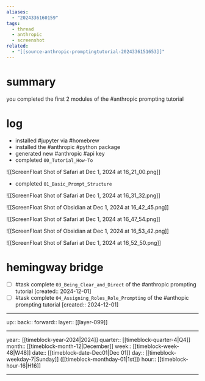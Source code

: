 ```yaml
---
aliases:
  - "2024336160159"
tags:
  - thread
  - anthropic
  - screenshot
related:
  - "[[source-anthropic-promptingtutorial-2024336151653]]"
---
```


# summary

you completed the first 2 modules of the #anthropic prompting tutorial

# log

- installed #jupyter via #homebrew
- installed the #anthropic #python package
- generated new #anthropic #api key
- completed `00_Tutorial_How-To`

![[ScreenFloat Shot of Safari at Dec 1, 2024 at 16_21_00.png]]

- completed `01_Basic_Prompt_Structure`

![[ScreenFloat Shot of Safari at Dec 1, 2024 at 16_31_32.png]]

![[ScreenFloat Shot of Obsidian at Dec 1, 2024 at 16_42_45.png]]

![[ScreenFloat Shot of Safari at Dec 1, 2024 at 16_47_54.png]]

![[ScreenFloat Shot of Obsidian at Dec 1, 2024 at 16_53_42.png]]

![[ScreenFloat Shot of Safari at Dec 1, 2024 at 16_52_50.png]]

# hemingway bridge

- [ ] #task complete `03_Being_Clear_and_Direct` of the #anthropic prompting tutorial  [created:: 2024-12-01]
- [ ] #task complete `04_Assigning_Roles_Role_Prompting` of the #anthopic prompting tutorial  [created:: 2024-12-01]

***

up:: 
back:: 
forward:: 
layer:: [[layer-099]]

***

year:: [[timeblock-year-2024|2024]]
quarter:: [[timeblock-quarter-4|Q4]]
month:: [[timeblock-month-12|December]]
week:: [[timeblock-week-48|W48]]
date:: [[timeblock-date-Dec01|Dec 01]]
day:: [[timeblock-weekday-7|Sunday]] ([[timeblock-monthday-01|1st]])
hour:: [[timeblock-hour-16|H16]]

***
